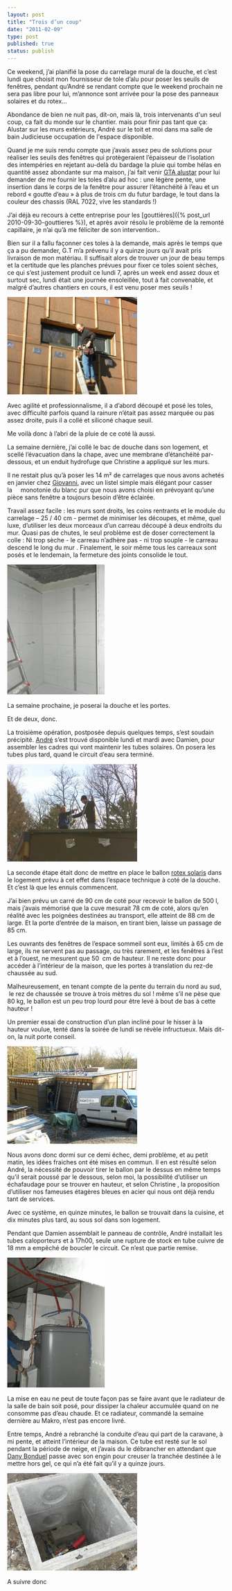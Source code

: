 ```yaml
---
layout: post
title: "Trois d’un coup"
date: "2011-02-09"
type: post
published: true
status: publish
---
```


Ce weekend, j’ai planifié la pose du carrelage mural de la douche, et c’est lundi que choisit mon fournisseur de tole d’alu pour poser les seuils de fenêtres, pendant qu’André se rendant compte que le weekend prochain ne sera pas libre pour lui, m’annonce sont arrivée pour la pose des panneaux solaires et du rotex…

Abondance de bien ne nuit pas, dit-on, mais là, trois intervenants d'un seul coup, ca fait du monde sur le chantier. mais pour finir pas tant que ça: Alustar sur les murs extérieurs, André sur le toit et moi dans ma salle de bain Judicieuse occupation de l'espace disponible.

Quand je me suis rendu compte que j’avais assez peu de solutions pour réaliser les seuils des fenêtres qui protègeraient l’épaisseur de l’isolation des intempéries en rejetant au-delà du bardage la pluie qui tombe hélas en quantité assez abondante sur ma maison, j’ai fait venir [GTA alustar](http://pagesdor.truvo.be/Entrepreneurs_-_Toitures/Alustar-GTA/Asse/fr_BE_YP_PAID_246409_0000_75831_8005_2010000189332003) pour lui demander de me fournir les toles d’alu ad hoc : une légère pente, une insertion dans le corps de la fenêtre pour assurer l’étanchéité à l’eau et un rebord « goutte d’eau » à plus de trois cm du futur bardage, le tout dans la couleur des chassis (RAL 7022, vive les standards !)

J’ai déjà eu recours à cette entreprise pour les [gouttières]({% post_url 2010-09-30-gouttieres %}), et après avoir résolu le problème de la remonté capillaire, je n’ai qu’à me féliciter de son intervention..

Bien sur il a fallu façonner ces toles à la demande, mais après le temps que ça a pu demander, G.T m’a prévenu il y a quinze jours qu’il avait pris livraison de mon matériau. Il suffisait alors de trouver un jour de beau temps et la certitude que les planches prévues pour fixer ce toles soient sèches, ce qui s’est justement produit ce lundi 7, après un week end assez doux et surtout sec, lundi était une journée ensoleillée, tout à fait convenable, et malgré d’autres chantiers en cours, il est venu poser mes seuils !

[![](/images/2011/02/SAM_0780-300x225.jpg "SAMSUNG DIGITAL CAMERA")](/images/2011/02/SAM_0780.jpg)

Avec agilité et professionnalisme, il a d’abord découpé et posé les toles, avec difficulté parfois quand la rainure n’était pas assez marquée ou pas assez droite, puis il a collé et siliconé chaque seuil.

Me voilà donc à l’abri de la pluie de ce coté là aussi.

La semaine dernière, j’ai collé le bac de douche dans son logement, et scellé l’évacuation dans la chape, avec une membrane d’étanchéité par-dessous, et un enduit hydrofuge que Christine a appliqué sur les murs.

Il ne restait plus qu’à poser les 14 m² de carrelages que nous avons achetés en janvier chez [Giovanni](http://www.carrelagesgiovanni.be/), avec un listel simple mais élégant pour casser la     monotonie du blanc pur que nous avons choisi en prévoyant qu’une pièce sans fenêtre a toujours besoin d’être éclairée.

Travail assez facile : les murs sont droits, les coins rentrants et le module du carrelage – 25 / 40 cm - permet de minimiser les découpes, et même, quel luxe, d’utiliser les deux morceaux d’un carreau découpé à deux endroits du mur. Quasi pas de chutes, le seul problème est de doser correctement la colle : Ni trop sèche - le carreau n’adhère pas - ni trop souple - le carreau descend le long du mur . Finalement, le soir même tous les carreaux sont posés et le lendemain, la fermeture des joints consolide le tout.

[](/images/2011/02/SAM_0780.jpg)[![](/images/2011/02/SAM_0799-225x300.jpg "SAMSUNG DIGITAL CAMERA")](/images/2011/02/SAM_0799.jpg)

La semaine prochaine, je poserai la douche et les portes.

Et de deux, donc.

La troisième opération, postposée depuis quelques temps, s’est soudain précipité. [André](http://www.focaloreco.com/ "Focaloreco André Fockedey") s’est trouvé disponible lundi et mardi avec Damien, pour assembler les cadres qui vont maintenir les tubes solaires. On posera les tubes plus tard, quand le circuit d’eau sera terminé.

[![](/images/2011/02/SAM_0782-300x225.jpg "SAMSUNG DIGITAL CAMERA")](/images/2011/02/SAM_0782.jpg)

La seconde étape était donc de mettre en place le ballon [rotex solaris](http://fr.rotex.de/fileadmin/prospekte/fr/Prospekte-Produkte/Solaris_Prospekt_franz_web.pdf) dans le logement prévu à cet effet dans l’espace technique à coté de la douche. Et c’est là que les ennuis commencent.

J’ai bien prévu un carré de 90 cm de coté pour recevoir le ballon de 500 l, mais j’avais mémorisé que la cuve mesurait 78 cm de coté, alors qu’en réalité avec les poignées destinées au transport, elle atteint de 88 cm de large. Et la porte d’entrée de la maison, en tirant bien, laisse un passage de 85 cm.

Les ouvrants des fenêtres de l’espace sommeil sont eux, limités à 65 cm de large, ils ne servent pas au passage, ou très rarement, et les fenêtres à l’est et à l’ouest, ne mesurent que 50  cm de hauteur. Il ne reste donc pour accéder à l’intérieur de la maison, que les portes à translation du rez-de chaussée au sud.

Malheureusement, en tenant compte de la pente du terrain du nord au sud,  le rez de chaussée se trouve à trois mètres du sol ! même s’il ne pèse que 80 kg, le ballon est un peu trop lourd pour être levé à bout de bas à cette hauteur !

Un premier essai de construction d’un plan incliné pour le hisser à la hauteur voulue, tenté dans la soirée de lundi se révèle infructueux. Mais dit-on, la nuit porte conseil.

[![](/images/2011/02/SAM_0815a-300x225.jpg "SAMSUNG DIGITAL CAMERA")](/images/2011/02/SAM_0815a.jpg)

Nous avons donc dormi sur ce demi échec, demi problème, et au petit matin, les idées fraiches ont été mises en commun. Il en est résulté selon André, la nécessité de pouvoir tirer le ballon par le dessus en même temps qu’il serait poussé par le dessous, selon moi, la possibilité d’utiliser un échafaudage pour se trouver en hauteur, et selon Christine , la proposition d’utiliser nos fameuses étagères bleues en acier qui nous ont déjà rendu tant de services.

Avec ce système, en quinze minutes, le ballon se trouvait dans la cuisine, et dix minutes plus tard, au sous sol dans son logement.

Pendant que Damien assemblait le panneau de contrôle, André installait les tubes caloporteurs et à 17h00, seule une rupture de stock en tube cuivre de 18 mm a empêché de boucler le circuit. Ce n’est que partie remise.

[](/images/2011/02/SAM_0782.jpg)[![](/images/2011/02/SAM_0797-225x300.jpg "SAMSUNG DIGITAL CAMERA")](/images/2011/02/SAM_0797.jpg)

La mise en eau ne peut de toute façon pas se faire avant que le radiateur de la salle de bain soit posé, pour dissiper la chaleur accumulée quand on ne consomme pas d’eau chaude. Et ce radiateur, commandé la semaine dernière au Makro, n’est pas encore livré.

Entre temps, André a rebranché la conduite d’eau qui part de la caravane, à mi pente, et atteint l’intérieur de la maison. Ce tube est resté sur le sol pendant la période de neige, et j’avais du le débrancher en attendant que [Dany Bonduel](http://www.produbatiment.be/entrepreneur/nivellement/bonduel-dany-m/1059606/0658431644/index.html) passe avec son engin pour creuser la tranchée destinée à le mettre hors gel, ce qui n’a été fait qu’il y a quinze jours.

[![](/images/2011/02/SAM_0819-300x225.jpg "SAMSUNG DIGITAL CAMERA")](/images/2011/02/SAM_0819.jpg)

A suivre donc
